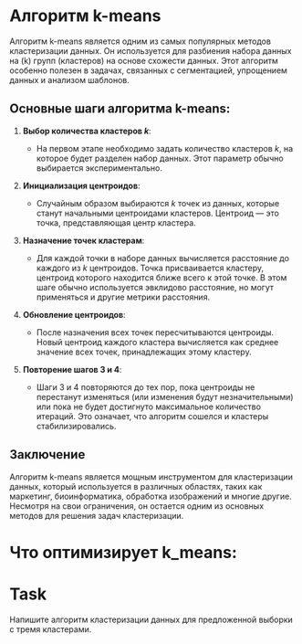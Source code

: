# Алгоритм k-means

Алгоритм k-means является одним из самых популярных методов кластеризации данных. Он используется для разбиения набора данных на \(k\) групп (кластеров) на основе схожести данных. Этот алгоритм особенно полезен в задачах, связанных с сегментацией, упрощением данных и анализом шаблонов.

## Основные шаги алгоритма k-means:

1. **Выбор количества кластеров $k$**:
   - На первом этапе необходимо задать количество кластеров $k$, на которое будет разделен набор данных. Этот параметр обычно выбирается экспериментально.

2. **Инициализация центроидов**:
   - Случайным образом выбираются $k$ точек из данных, которые станут начальными центроидами кластеров. Центроид — это точка, представляющая центр кластера.

3. **Назначение точек кластерам**:
   - Для каждой точки в наборе данных вычисляется расстояние до каждого из $k$ центроидов. Точка присваивается кластеру, центроид которого находится ближе всего к этой точке. В этом шаге обычно используется эвклидово расстояние, но могут применяться и другие метрики расстояния.

4. **Обновление центроидов**:
   - После назначения всех точек пересчитываются центроиды. Новый центроид каждого кластера вычисляется как среднее значение всех точек, принадлежащих этому кластеру.

5. **Повторение шагов 3 и 4**:
   - Шаги 3 и 4 повторяются до тех пор, пока центроиды не перестанут изменяться (или изменения будут незначительными) или пока не будет достигнуто максимальное количество итераций. Это означает, что алгоритм сошелся и кластеры стабилизировались.


## Заключение

Алгоритм k-means является мощным инструментом для кластеризации данных, который используется в различных областях, таких как маркетинг, биоинформатика, обработка изображений и многие другие. Несмотря на свои ограничения, он остается одним из основных методов для решения задач кластеризации.

# Что оптимизирует k_means:

# Task

Напишите алгоритм кластеризации данных для предложенной выборки с тремя кластерами.